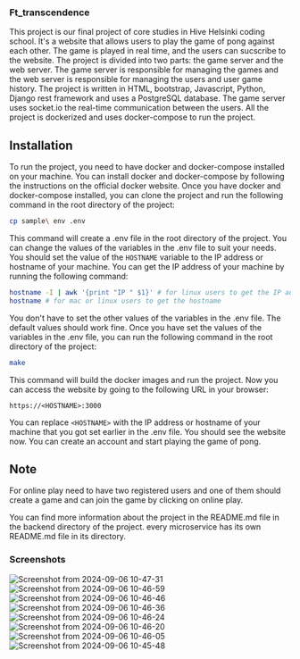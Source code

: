### Ft_transcendence
This project is our final project of core studies in Hive Helsinki coding school. It's a website that allows users to play the game of pong against each other. The game is played in real time, and the users can sucscribe to the website. The project is divided into two parts: the game server and the web server. The game server is responsible for managing the games and the web server is responsible for managing the users and user game history. The project is written in HTML, bootstrap, Javascript, Python, Django rest framework and uses a PostgreSQL database. The game server uses socket.io the real-time communication between the users.
All the project is dockerized and uses docker-compose to run the project.

## Installation
To run the project, you need to have docker and docker-compose installed on your machine. You can install docker and docker-compose by following the instructions on the official docker website. Once you have docker and docker-compose installed, you can clone the project and run the following command in the root directory of the project:
```bash
cp sample\ env .env
```
This command will create a .env file in the root directory of the project. You can change the values of the variables in the .env file to suit your needs.
You should set the value of the `HOSTNAME` variable to the IP address or hostname of your machine. You can get the IP address of your machine by running the following command:
```bash
hostname -I | awk '{print "IP " $1}' # for linux users to get the IP address 
hostname # for mac or linux users to get the hostname
```
You don't have to set the other values of the variables in the .env file. The default values should work fine. Once you have set the values of the variables in the .env file, you can run the following command in the root directory of the project:
```bash
make
```
This command will build the docker images and run the project. 
Now you can access the website by going to the following URL in your browser:
```
https://<HOSTNAME>:3000
```
You can replace `<HOSTNAME>` with the IP address or hostname of your machine that you got set earlier in the .env file. You should see the website now. You can create an account and start playing the game of pong.
## Note
For online play need to have two registered users and one of them should create a game and can join the game by clicking on online play.

You can find more information about the project in the README.md file in the backend directory of the project. every microservice has its own README.md file in its directory.

### Screenshots
![Screenshot from 2024-09-06 10-47-31](https://github.com/user-attachments/assets/f4c0016d-d577-4b37-8110-397ad8d1a8c9)
![Screenshot from 2024-09-06 10-46-59](https://github.com/user-attachments/assets/34721a30-3221-47b4-8e4a-dba3066a0572)
![Screenshot from 2024-09-06 10-46-46](https://github.com/user-attachments/assets/9808f00e-5277-4247-b6b0-d6dc65baaeb8)
![Screenshot from 2024-09-06 10-46-36](https://github.com/user-attachments/assets/4468c07e-49bf-4f93-8726-56655ad69935)
![Screenshot from 2024-09-06 10-46-24](https://github.com/user-attachments/assets/95b1245f-4dac-4938-8974-6d65abac6494)
![Screenshot from 2024-09-06 10-46-20](https://github.com/user-attachments/assets/d1637d71-4047-4bfa-89f6-2fcc69a03015)
![Screenshot from 2024-09-06 10-46-05](https://github.com/user-attachments/assets/5f6bfec8-27a2-48a5-91b6-2bed6da55912)
![Screenshot from 2024-09-06 10-45-48](https://github.com/user-attachments/assets/ec9a0c45-a6dc-4640-a7e0-875ab3dec2fb)

